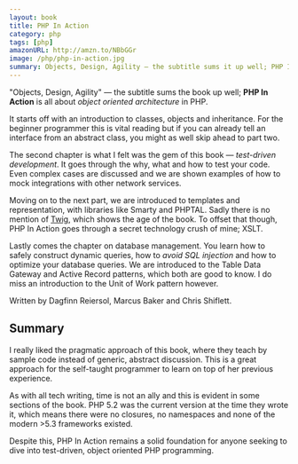 ```yaml
---
layout: book
title: PHP In Action
category: php
tags: [php]
amazonURL: http://amzn.to/NBbGGr
image: /php/php-in-action.jpg
summary: Objects, Design, Agility — the subtitle sums it up well; PHP In Action is a book all about object oriented architecture in PHP.
---
```

"Objects, Design, Agility" — the subtitle sums the book up well; **PHP In Action** is all about *object oriented architecture* in PHP.

It starts off with an introduction to classes, objects and inheritance. For the beginner programmer this is vital reading but if you can already tell an interface from an abstract class, you might as well skip ahead to part two.

The second chapter is what I felt was the gem of this book — *test-driven development*. It goes through the why, what and how to test your code. Even complex cases are discussed and we are shown examples of how to mock integrations with other network services.

Moving on to the next part, we are introduced to templates and representation, with libraries like Smarty and PHPTAL. Sadly there is no mention of [Twig](/twig/), which shows the age of the book. To offset that though, PHP In Action goes through a secret technology crush of mine; XSLT.

Lastly comes the chapter on database management. You learn how to safely construct dynamic queries, how to *avoid SQL injection* and how to optimize your database queries. We are introduced to the Table Data Gateway and Active Record patterns, which both are good to know. I do miss an introduction to the Unit of Work pattern however.

Written by Dagfinn Reiersol, Marcus Baker and Chris Shiflett.

## Summary

I really liked the pragmatic approach of this book, where they teach by sample code instead of generic, abstract discussion. This is a great approach for the self-taught programmer to learn on top of her previous experience.

As with all tech writing, time is not an ally and this is evident in some sections of the book. PHP 5.2 was the current version at the time they wrote it, which means there were no closures, no namespaces and none of the modern >5.3 frameworks existed.

Despite this, PHP In Action remains a solid foundation for anyone seeking to dive into test-driven, object oriented PHP programming.
